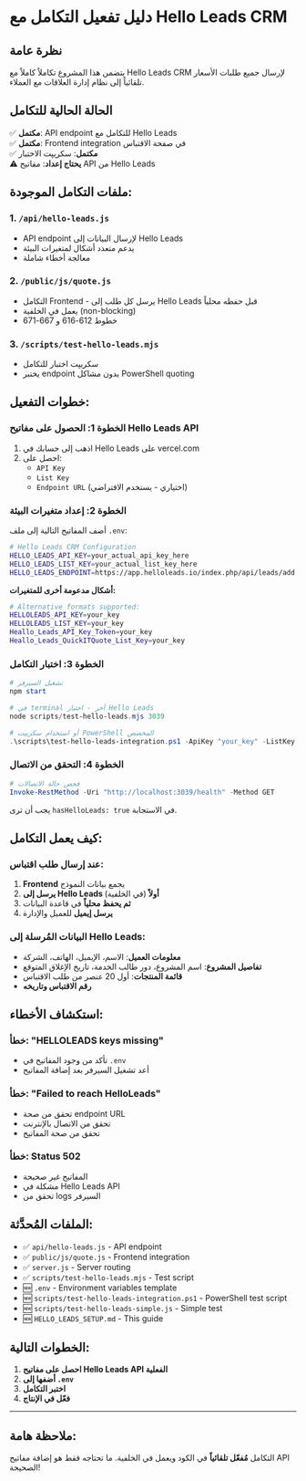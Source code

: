 # دليل تفعيل التكامل مع Hello Leads CRM

## نظرة عامة
يتضمن هذا المشروع تكاملاً كاملاً مع Hello Leads CRM لإرسال جميع طلبات الأسعار تلقائياً إلى نظام إدارة العلاقات مع العملاء.

## الحالة الحالية للتكامل
✅ **مكتمل**: API endpoint للتكامل مع Hello Leads  
✅ **مكتمل**: Frontend integration في صفحة الاقتباس  
✅ **مكتمل**: سكريپت الاختبار  
⚠️ **يحتاج إعداد**: مفاتيح API من Hello Leads  

## ملفات التكامل الموجودة:

### 1. `/api/hello-leads.js`
- API endpoint لإرسال البيانات إلى Hello Leads
- يدعم متعدد أشكال لمتغيرات البيئة
- معالجة أخطاء شاملة

### 2. `/public/js/quote.js` 
- التكامل Frontend - يرسل كل طلب إلى Hello Leads قبل حفظه محلياً
- يعمل في الخلفية (non-blocking)
- خطوط 612-616 و 667-671

### 3. `/scripts/test-hello-leads.mjs`
- سكريپت اختبار للتكامل
- يختبر endpoint بدون مشاكل PowerShell quoting

## خطوات التفعيل:

### الخطوة 1: الحصول على مفاتيح Hello Leads API

1. اذهب إلى حسابك في Hello Leads على vercel.com
2. احصل على:
   - `API Key` 
   - `List Key`
   - `Endpoint URL` (اختياري - يستخدم الافتراضي)

### الخطوة 2: إعداد متغيرات البيئة

أضف المفاتيح التالية إلى ملف `.env`:

```bash
# Hello Leads CRM Configuration
HELLO_LEADS_API_KEY=your_actual_api_key_here
HELLO_LEADS_LIST_KEY=your_actual_list_key_here
HELLO_LEADS_ENDPOINT=https://app.helloleads.io/index.php/api/leads/add
```

**أشكال مدعومة أخرى للمتغيرات:**
```bash
# Alternative formats supported:
HELLOLEADS_API_KEY=your_key
HELLOLEADS_LIST_KEY=your_key
Heallo_Leads_API_Key_Token=your_key
Heallo_Leads_QuickITQuote_List_Key=your_key
```

### الخطوة 3: اختبار التكامل

```powershell
# تشغيل السيرفر
npm start

# في terminal آخر - اختبار Hello Leads
node scripts/test-hello-leads.mjs 3039

# أو استخدام سكريپت PowerShell المخصص
.\scripts\test-hello-leads-integration.ps1 -ApiKey "your_key" -ListKey "your_list_key"
```

### الخطوة 4: التحقق من الاتصال

```powershell
# فحص حالة الاتصالات
Invoke-RestMethod -Uri "http://localhost:3039/health" -Method GET
```

يجب أن ترى `hasHelloLeads: true` في الاستجابة.

## كيف يعمل التكامل:

### عند إرسال طلب اقتباس:
1. **Frontend** يجمع بيانات النموذج
2. **يرسل إلى Hello Leads أولاً** (في الخلفية)
3. **ثم يحفظ محلياً** في قاعدة البيانات
4. **يرسل إيميل** للعميل والإدارة

### البيانات المُرسلة إلى Hello Leads:
- **معلومات العميل**: الاسم، الإيميل، الهاتف، الشركة
- **تفاصيل المشروع**: اسم المشروع، دور طالب الخدمة، تاريخ الإغلاق المتوقع
- **قائمة المنتجات**: أول 20 عنصر من طلب الاقتباس
- **رقم الاقتباس وتاريخه**

## استكشاف الأخطاء:

### خطأ: "HELLOLEADS keys missing"
- تأكد من وجود المفاتيح في `.env`
- أعد تشغيل السيرفر بعد إضافة المفاتيح

### خطأ: "Failed to reach HelloLeads"
- تحقق من صحة endpoint URL
- تحقق من الاتصال بالإنترنت
- تحقق من صحة المفاتيح

### خطأ: Status 502
- المفاتيح غير صحيحة
- مشكلة في Hello Leads API
- تحقق من logs السيرفر

## الملفات المُحدَّثة:

- ✅ `api/hello-leads.js` - API endpoint
- ✅ `public/js/quote.js` - Frontend integration  
- ✅ `server.js` - Server routing
- ✅ `scripts/test-hello-leads.mjs` - Test script
- 🆕 `.env` - Environment variables template
- 🆕 `scripts/test-hello-leads-integration.ps1` - PowerShell test script
- 🆕 `scripts/test-hello-leads-simple.js` - Simple test
- 🆕 `HELLO_LEADS_SETUP.md` - This guide

## الخطوات التالية:

1. **احصل على مفاتيح Hello Leads API الفعلية**
2. **أضفها إلى `.env`**
3. **اختبر التكامل**
4. **فعّل في الإنتاج**

---

## ملاحظة هامة:
التكامل **مُفعّل تلقائياً** في الكود ويعمل في الخلفية. ما تحتاجه فقط هو إضافة مفاتيح API الصحيحة!
